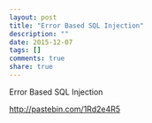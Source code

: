 ```yaml
---
layout: post
title: "Error Based SQL Injection"
description: ""
date: 2015-12-07
tags: []
comments: true
share: true
---
```


Error Based SQL Injection

http://pastebin.com/1Rd2e4R5

